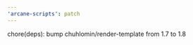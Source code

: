 ```yaml
---
'arcane-scripts': patch
---
```


<!-- markdownlint-disable MD041 -->chore(deps): bump chuhlomin/render-template from 1.7 to 1.8
